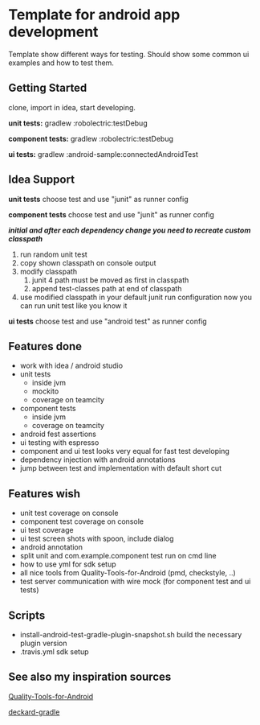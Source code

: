 # Template for android app development
Template show different ways for testing.
Should show some common ui examples and how to test them.

## Getting Started

clone, import in idea, start developing.

**unit tests:** gradlew :robolectric:testDebug

**component tests:** gradlew :robolectric:testDebug

**ui tests:** gradlew :android-sample:connectedAndroidTest

## Idea Support

**unit tests** choose test and use "junit" as runner config

**component tests** choose test and use "junit" as runner config

***initial and after each dependency change you need to recreate custom classpath***

1. run random unit test
2. copy shown classpath on console output
3. modify classpath
    1. junit 4 path must be moved as first in classpath
    2. append test-classes path at end of classpath
4. use modified classpath in your default junit run configuration
now you can run unit test like you know it

**ui tests** choose test and use "android test" as runner config

## Features done

* work with idea / android studio
* unit tests
    * inside jvm
    * mockito
    * coverage on teamcity
* component tests
    * inside jvm
    * coverage on teamcity
* android fest assertions
* ui testing with espresso
* component and ui test looks very equal for fast test developing
* dependency injection with android annotations
* jump between test and implementation with default short cut

## Features wish

* unit test coverage on console
* component test coverage on console
* ui test coverage
* ui test screen shots with spoon, include dialog
* android annotation
* split unit and com.example.component test run on cmd line
* how to use yml for sdk setup
* all nice tools from Quality-Tools-for-Android (pmd, checkstyle, ..)
* test server communication with wire mock (for component test and ui tests)

## Scripts

* install-android-test-gradle-plugin-snapshot.sh build the necessary plugin version
* .travis.yml sdk setup


## See also my inspiration sources

[Quality-Tools-for-Android](https://github.com/stephanenicolas/Quality-Tools-for-Android)

[deckard-gradle](https://github.com/robolectric/deckard-gradle)